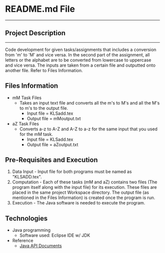 # README.md File
---


## Project Description
---
Code development for given tasks/assignments that includes a conversion from 'm' to 'M' and vice versa. In the second part of the assignment, all letters or the alphabet are to be converted from lowercase to uppercase and vice versa. The inputs are taken from a certain file and outputted onto another file. Refer to Files Information.

## Files Information
* mM Task Files
     * Takes an input text file  and converts all the m's to M's and all the M's to m's to the output file.
       * Input file = KLSadd.tex
       * Output file = mMoutput.txt
* aZ Task Files
     * Converts a-z to A-Z and A-Z to a-z for the same input that you used for the mM task.
       * Input file = KLSadd.tex
       * Output file = aZoutput.txt

## Pre-Requisites and Execution
1. Data Input - Input file for both programs must be named as "KLSADD.tex".
2. Computation - Each of these tasks (mM and aZ) contains two files (The program itself along with the input file) for its execution. These files are placed in the same project Workspace directory. The output file (as mentioned in the Files Information) is created once the program is run.
3. Execution - The Java software is needed to execute the program.

## Technologies
* Java programming
  * Software used: Eclipse IDE w/ JDK
* Reference
  * [Java API Documents](https://docs.oracle.com/javase/7/docs/api/) 


